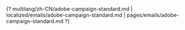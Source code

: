 {? multilang/zh-CN/adobe-campaign-standard.md | localized/emails/adobe-campaign-standard.md | pages/emails/adobe-campaign-standard.md ?}
